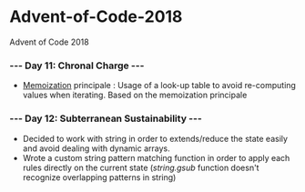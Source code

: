 # Advent-of-Code-2018
Advent of Code 2018

### --- Day 11: Chronal Charge ---
- [Memoization](https://en.wikipedia.org/wiki/Memoization) principale : Usage of a look-up table to avoid re-computing values when iterating. Based on the memoization principale

### --- Day 12: Subterranean Sustainability ---
- Decided to work with string in order to extends/reduce the state easily and avoid dealing with dynamic arrays.
- Wrote a custom string pattern matching function in order to apply each rules directly on the current state (*string.gsub* function doesn't recognize overlapping patterns in string)
